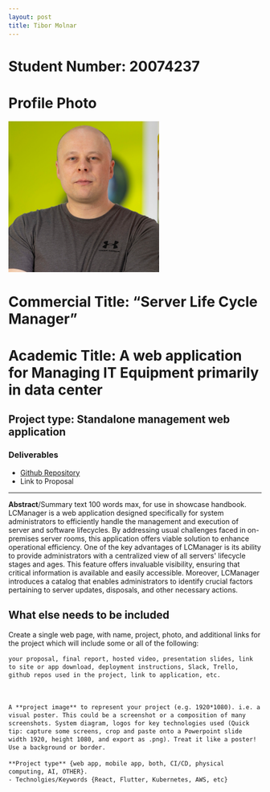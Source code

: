 ```yaml
---
layout: post
title: Tibor Molnar
---
```


# Student Number: 20074237
# Profile Photo
![](/assets/img/tmolnar.png)

# Commercial Title: “Server Life Cycle Manager”
# Academic Title: A web application for Managing IT Equipment primarily in data center


## Project type: Standalone management web application


### Deliverables
* [Github Repository](https://github.com/csibman27/LCManagerV3)
* Link to Proposal
-----

  **Abstract**/Summary text 100 words max, for use in showcase handbook.
    LCManager is a web application designed specifically for system administrators to efficiently handle the management and execution of server and software lifecycles. By addressing usual challenges faced in on-premises server rooms, this application offers viable solution to enhance operational efficiency. One of the key advantages of LCManager is its ability to provide administrators with a centralized view of all servers' lifecycle stages and ages. This feature offers invaluable visibility, ensuring that critical information is available and easily accessible. Moreover, LCManager introduces a catalog that enables administrators to identify crucial factors pertaining to server updates, disposals, and other necessary actions.

## What else needs to be included

Create a single web page, with name, project, photo, and additional links for the project which will include some or all of the following:

    your proposal, final report, hosted video, presentation slides, link to site or app download, deployment instructions, Slack, Trello, github repos used in the project, link to application, etc.

  

    A **project image** to represent your project (e.g. 1920*1080). i.e. a visual poster. This could be a screenshot or a composition of many screenshots. System diagram, logos for key technologies used (Quick tip: capture some screens, crop and paste onto a Powerpoint slide width 1920, height 1080, and export as .png). Treat it like a poster! Use a background or border.

    **Project type** {web app, mobile app, both, CI/CD, physical computing, AI, OTHER}.
    - Technolgies/Keywords {React, Flutter, Kubernetes, AWS, etc}

